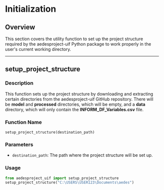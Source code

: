 # Initialization

## Overview

This section covers the utility function to set up the project structure required by the aedesproject-uif Python package to work properly in the user's current working directory. 

---

## setup_project_structure

### Description

This function sets up the project structure by downloading and extracting certain directories from the aedesproject-uif GitHub repository.  There will be **model** and **processed** directories, which will be empty, and a **data** directory, which will only contain the **INFORM_DF_Variables.csv** file.

### Function Name

`setup_project_structure(destination_path)`

### Parameters

- `destination_path`: The path where the project structure will be set up.

### Usage

```python
from aedesproject_uif import setup_project_structure
setup_project_structure("C:\USERS\USER123\Documents\aedes")
```

